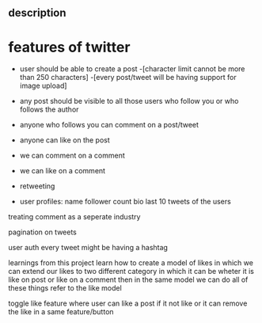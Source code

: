 ## description

# features of twitter

- user should be able to create a post
  -[character limit cannot be more than 250 characters]
  -[every post/tweet will be having support for image upload]
  
-  any post should be visible to all those users who follow you or who follows the author

- anyone who follows you can comment on a post/tweet

- anyone can like on the post
- we can comment on a comment
- we can like on a comment
- retweeting 

- user profiles:
  name
  follower count 
  bio
  last 10 tweets of the users
  
treating comment as a seperate industry

pagination on tweets

user auth 
every tweet might be having a hashtag


learnings from this project 
learn how to create a model of likes in which we can extend our likes to two different category in which it can be wheter it is like on post or like on a comment then in the same model we can do all of these things refer to the like model 


toggle like feature where user can like a post if it not like or it can remove the like in a same feature/button

